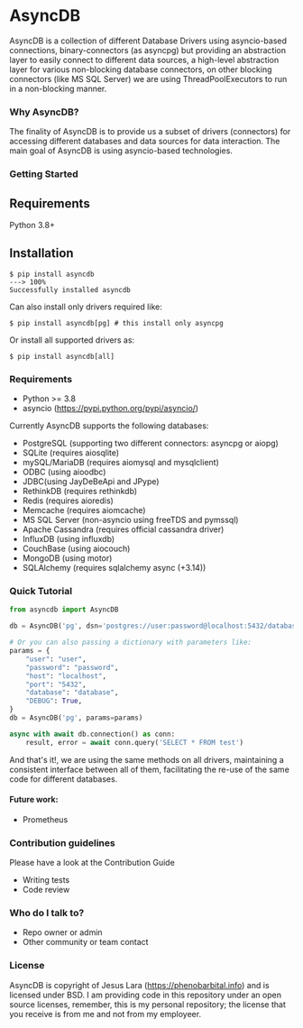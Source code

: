 # AsyncDB #

AsyncDB is a collection of different Database Drivers using asyncio-based connections, binary-connectors (as asyncpg) but providing an abstraction layer to easily connect to different data sources, a high-level abstraction layer for various non-blocking database connectors,
on other blocking connectors (like MS SQL Server) we are using ThreadPoolExecutors to run in a non-blocking manner.

### Why AsyncDB? ###

The finality of AsyncDB is to provide us a subset of drivers (connectors) for accessing different databases and data sources for data interaction.
The main goal of AsyncDB is using asyncio-based technologies.

### Getting Started ###

## Requirements

Python 3.8+

## Installation

<div class="termy">

```console
$ pip install asyncdb
---> 100%
Successfully installed asyncdb
```

Can also install only drivers required like:
```console
$ pip install asyncdb[pg] # this install only asyncpg
```
Or install all supported drivers as:

```console
$ pip install asyncdb[all]
```

### Requirements ###

* Python >= 3.8
* asyncio (https://pypi.python.org/pypi/asyncio/)

Currently AsyncDB supports the following databases:

* PostgreSQL (supporting two different connectors: asyncpg or aiopg)
* SQLite (requires aiosqlite)
* mySQL/MariaDB (requires aiomysql and mysqlclient)
* ODBC (using aioodbc)
* JDBC(using JayDeBeApi and JPype)
* RethinkDB (requires rethinkdb)
* Redis (requires aioredis)
* Memcache (requires aiomcache)
* MS SQL Server (non-asyncio using freeTDS and pymssql)
* Apache Cassandra (requires official cassandra driver)
* InfluxDB (using influxdb)
* CouchBase (using aiocouch)
* MongoDB (using motor)
* SQLAlchemy (requires sqlalchemy async (+3.14))

### Quick Tutorial ###

```python
from asyncdb import AsyncDB

db = AsyncDB('pg', dsn='postgres://user:password@localhost:5432/database')

# Or you can also passing a dictionary with parameters like:
params = {
    "user": "user",
    "password": "password",
    "host": "localhost",
    "port": "5432",
    "database": "database",
    "DEBUG": True,
}
db = AsyncDB('pg', params=params)

async with await db.connection() as conn:
    result, error = await conn.query('SELECT * FROM test')
```
And that's it!, we are using the same methods on all drivers, maintaining a consistent interface between all of them, facilitating the re-use of the same code for different databases.

#### Future work: ####

* Prometheus

### Contribution guidelines ###

Please have a look at the Contribution Guide

* Writing tests
* Code review

### Who do I talk to? ###

* Repo owner or admin
* Other community or team contact

### License ###

AsyncDB is copyright of Jesus Lara (https://phenobarbital.info) and is licensed under BSD. I am providing code in this repository under an open source licenses, remember, this is my personal repository; the license that you receive is from me and not from my employeer.
